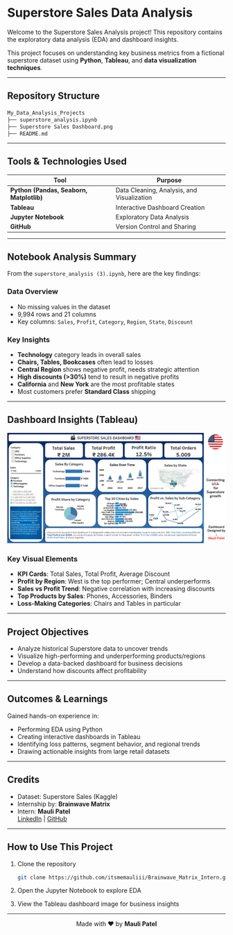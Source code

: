 # Superstore Sales Data Analysis

Welcome to the Superstore Sales Analysis project! This repository contains the exploratory data analysis (EDA) and dashboard insights.

This project focuses on understanding key business metrics from a fictional superstore dataset using **Python**, **Tableau**, and **data visualization techniques**.

---

## Repository Structure

```
My_Data_Analysis_Projects
├── superstore_analysis.ipynb           
├── Superstore Sales Dashboard.png  
├── README.md                              
```

---

## Tools & Technologies Used

| Tool             | Purpose                              |
|------------------|--------------------------------------|
| **Python (Pandas, Seaborn, Matplotlib)** | Data Cleaning, Analysis, and Visualization |
| **Tableau**     | Interactive Dashboard Creation       |
| **Jupyter Notebook** | Exploratory Data Analysis         |
| **GitHub**       | Version Control and Sharing          |

---

## Notebook Analysis Summary

From the `superstore_analysis (3).ipynb`, here are the key findings:

### Data Overview

- No missing values in the dataset  
- 9,994 rows and 21 columns  
- Key columns: `Sales`, `Profit`, `Category`, `Region`, `State`, `Discount`

### Key Insights

- **Technology** category leads in overall sales  
- **Chairs, Tables, Bookcases** often lead to losses  
- **Central Region** shows negative profit, needs strategic attention  
- **High discounts (>30%)** tend to result in negative profits  
- **California** and **New York** are the most profitable states  
- Most customers prefer **Standard Class** shipping  

---

## Dashboard Insights (Tableau)

![Dashboard](https://github.com/itsmemauliii/Brainwave_Matrix_Intern/blob/16d63f61e2b70a17b8ca4a536a331c5425387152/tableau/Internship%20Superstore%20Sales%20Dashboard.png)

### Key Visual Elements

- **KPI Cards**: Total Sales, Total Profit, Average Discount  
- **Profit by Region**: West is the top performer; Central underperforms  
- **Sales vs Profit Trend**: Negative correlation with increasing discounts  
- **Top Products by Sales**: Phones, Accessories, Binders  
- **Loss-Making Categories**: Chairs and Tables in particular  

---

## Project Objectives

- Analyze historical Superstore data to uncover trends  
- Visualize high-performing and underperforming products/regions  
- Develop a data-backed dashboard for business decisions  
- Understand how discounts affect profitability  

---

## Outcomes & Learnings

Gained hands-on experience in:

- Performing EDA using Python  
- Creating interactive dashboards in Tableau  
- Identifying loss patterns, segment behavior, and regional trends  
- Drawing actionable insights from large retail datasets  

---

## Credits

- Dataset: Superstore Sales (Kaggle)  
- Internship by: **Brainwave Matrix**  
- Intern: **Mauli Patel**  
  [LinkedIn](https://www.linkedin.com/in/itsmemauliii) | [GitHub](https://github.com/itsmemauliii)  

---

## How to Use This Project

1. Clone the repository  
   ```bash
   git clone https://github.com/itsmemauliii/Brainwave_Matrix_Intern.git
   ```

2. Open the Jupyter Notebook to explore EDA  
3. View the Tableau dashboard image for business insights  

---

<p align="center">
  Made with ❤️ by <strong>Mauli Patel</strong>
</p>
